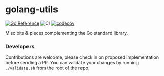 # golang-utils
[![Go Reference](https://pkg.go.dev/badge/github.com/ibrt/golang-utils.svg)](https://pkg.go.dev/github.com/ibrt/golang-utils)
![CI](https://github.com/ibrt/golang-utils/actions/workflows/ci.yml/badge.svg)
[![codecov](https://codecov.io/github/ibrt/golang-utils/branch/main/graph/badge.svg?token=96DEYB5CZ9)](https://codecov.io/github/ibrt/golang-utils)

Misc bits &amp; pieces complementing the Go standard library.

### Developers

Contributions are welcome, please check in on proposed implementation before sending a PR. You can validate your changes 
by running `./validate.sh` from the root of the repo.